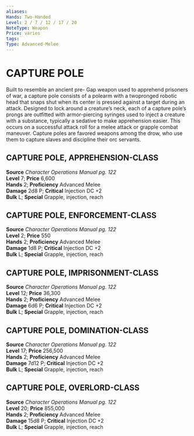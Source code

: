 ```yaml
---
aliases: 
Hands: Two-Handed
Level: 2 / 7 / 12 / 17 / 20
NoteType: Weapon
Price: varies
tags: 
Type: Advanced-Melee
---
```

# CAPTURE POLE
Built to resemble an ancient pre- Gap weapon used to apprehend prisoners of war, a capture pole consists of a polearm with a twopronged robotic head that snaps shut when its center is pressed against a target during an attack. Designed to lock around a creature’s neck, each of a capture pole’s prongs are outfitted with armor-piercing syringes used to inject a creature with a substance, typically a sedative to make apprehension easier. This occurs on a successful attack roll for a melee attack or grapple combat maneuver. Capture poles are favored weapons among the drow, who use them to capture slaves and discipline their orc servants.  

##  CAPTURE POLE, APPREHENSION-CLASS

**Source** _Character Operations Manual pg. 122_  
**Level** 7; **Price** 6,600  
**Hands** 2; **Proficiency** Advanced Melee  
**Damage** 2d8 P; **Critical** Injection DC +2  
**Bulk** L; **Special** Grapple, injection, reach

##  CAPTURE POLE, ENFORCEMENT-CLASS

**Source** _Character Operations Manual pg. 122_  
**Level** 2; **Price** 550  
**Hands** 2; **Proficiency** Advanced Melee  
**Damage** 1d8 P; **Critical** Injection DC +2  
**Bulk** L; **Special** Grapple, injection, reach

##  CAPTURE POLE, IMPRISONMENT-CLASS

**Source** _Character Operations Manual pg. 122_  
**Level** 12; **Price** 36,300  
**Hands** 2; **Proficiency** Advanced Melee  
**Damage** 6d6 P; **Critical** Injection DC +2  
**Bulk** L; **Special** Grapple, injection, reach

##  CAPTURE POLE, DOMINATION-CLASS

**Source** _Character Operations Manual pg. 122_  
**Level** 17; **Price** 256,500  
**Hands** 2; **Proficiency** Advanced Melee  
**Damage** 7d12 P; **Critical** Injection DC +2  
**Bulk** L; **Special** Grapple, injection, reach

##  CAPTURE POLE, OVERLORD-CLASS

**Source** _Character Operations Manual pg. 122_  
**Level** 20; **Price** 855,000  
**Hands** 2; **Proficiency** Advanced Melee  
**Damage** 15d8 P; **Critical** Injection DC +2  
**Bulk** L; **Special** Grapple, injection, reach
